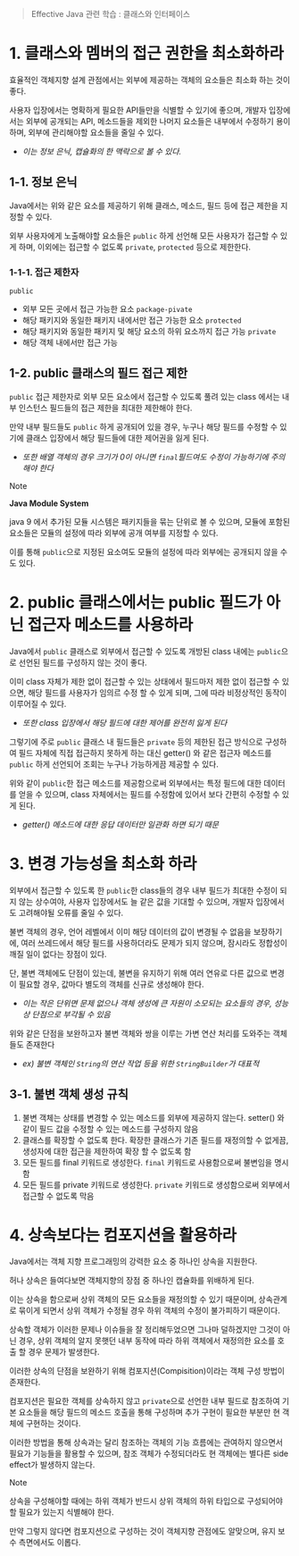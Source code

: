 > Effective Java 관련 학습 : 클래스와 인터페이스

# 1. 클래스와 멤버의 접근 권한을 최소화하라
효율적인 객체지향 설계 관점에서는 외부에 제공하는 객체의 요소들은 최소화 하는 것이 좋다.

사용자 입장에서는 명확하게 필요한 API들만을 식별할 수 있기에 좋으며, 개발자 입장에서는 외부에 공개되는 API, 메소드들을 제외한 나머지 요소들은 내부에서 수정하기 용이하며, 외부에 관리해야할 요소들을 줄일 수 있다.
- *이는 정보 은닉, 캡슐화의 한 맥락으로 볼 수 있다.*

## 1-1. 정보 은닉
Java에서는 위와 같은 요소를 제공하기 위해 클래스, 메소드, 필드 등에 접근 제한을 지정할 수 있다.

외부 사용자에게 노출해야할 요소들은 `public` 하게 선언해 모든 사용자가 접근할 수 있게 하며, 이외에는 접근할 수 없도록 `private`, `protected` 등으로 제한한다.

### 1-1-1. 접근 제한자
`public`
- 외부 모든 곳에서 접근 가능한 요소
`package-pivate`
- 해당 패키지와 동일한 패키지 내에서만 접근 가능한 요소
`protected`
- 해당 패키지와 동일한 패키지 및 해당 요소의 하위 요소까지 접근 가능
`private`
- 해당 객체 내에서만 접근 가능

## 1-2. public 클래스의 필드 접근 제한
`public` 접근 제한자로 외부 모든 요소에서 접근할 수 있도록 풀려 있는 class 에서는 내부 인스턴스 필드들의 접근 제한을 최대한 제한해야 한다.

만약 내부 필드들도 `public` 하게 공개되어 있을 경우, 누구나 해당 필드를 수정할 수 있기에 클래스 입장에서 해당 필드들에 대한 제어권을 잃게 된다.
- *또한 배열 객체의 경우 크기가 0이 아니면 `final`필드여도 수정이 가능하기에 주의해야 한다*

> [!NOTE]
> **Java Module System**
> 
> java 9 에서 추가된 모듈 시스템은 패키지들을 묶는 단위로 볼 수 있으며, 모듈에 포함된 요소들은 모듈의 설정에 따라 외부에 공개 여부를 지정할 수 있다.
> 
> 이를 통해 `public`으로 지정된 요소여도 모듈의 설정에 따라 외부에는 공개되지 않을 수도 있다.

# 2. public 클래스에서는 public 필드가 아닌 접근자 메소드를 사용하라
Java에서 `public` 클래스로 외부에서 접근할 수 있도록 개방된 class 내에는 `public`으로 선언된 필드를 구성하지 않는 것이 좋다.

이미 class 자체가 제한 없이 접근할 수 있는 상태에서 필드마저 제한 없이 접근할 수 있으면, 해당 필드를 사용자가 임의르 수정 할 수 있게 되며, 그에 따라 비정상적인 동작이 이루어질 수 있다.
 - *또한 class 입장에서 해당 필드에 대한 제어를 완전히 잃게 된다*

그렇기에 주로 `public` 클래스 내 필드들은 `private` 등의 제한된 접근 방식으로 구성하여 필드 자체에 직접 접근하지 못하게 하는 대신 getter() 와 같은 접근자 메소드를 `public` 하게 선언되어 조회는 누구나 가능하게끔 제공할 수 있다.

위와 같이 `public`한 접근 메소드를 제공함으로써 외부에서는 특정 필드에 대한 데이터를 얻을 수 있으며, class 자체에서는 필드를 수정함에 있어서 보다 간편히 수정할 수 있게 된다.
- *getter() 메소드에 대한 응답 데이터만 일관화 하면 되기 때문*
# 3. 변경 가능성을 최소화 하라
외부에서 접근할 수 있도록 한 `public`한 class들의 경우 내부 필드가 최대한 수정이 되지 않는 상수여야, 사용자 입장에서도 늘 같은 값을 기대할 수 있으며, 개발자 입장에서도 고려해야될 오류를 줄일 수 있다.

불변 객체의 경우, 언어 레벨에서 이미 해당 데이터의 값이 변경될 수 없음을 보장하기에, 여러 쓰레드에서 해당 필드를 사용하더라도 문제가 되지 않으며, 잠시라도 정합성이 깨질 일이 없다는 장점이 있다.

단, 불변 객체에도 단점이 있는데, 불변을 유지하기 위해 여러 연유로 다른 값으로 변경이 필요할 경우, 값마다 별도의 객체를 신규로 생성해야 한다.
- *이는 작은 단위면 문제 없으나 객체 생성에 큰 자원이 소모되는 요소들의 경우, 성능 상 단점으로 부각될 수 있음*

위와 같은 단점을 보완하고자 불변 객체와 쌍을 이루는 가변 연산 처리를 도와주는 객체들도 존재한다
- *ex) 불변 객체인 `String`의 연산 작업 등을 위한 `StringBuilder`가 대표적*

## 3-1. 불변 객체 생성 규칙
1. 불변 객체는 상태를 변경할 수 있는 메소드를 외부에 제공하지 않는다.
	setter() 와 같이 필드 값을 수정할 수 있는 메소드를 구성하지 않음
2. 클래스를 확장할 수 없도록 한다.
	확장한 클래스가 기존 필드를 재정의할 수 없게끔, 생성자에 대한 접근을 제한하여 확장 할 수 없도록 함
3. 모든 필드를 final 키워드로 생성한다.
	`final` 키워드로 사용함으로써 불변임을 명시함
4. 모든 필드를 private 키워드로 생성한다.
	`private` 키워드로 생성함으로써 외부에서 접근할 수 없도록 막음
# 4. 상속보다는 컴포지션을 활용하라
Java에서는 객체 지향 프로그래밍의 강력한 요소 중 하나인 상속을 지원한다.

허나 상속은 들여다보면 객체지향의 장점 중 하나인 캡슐화를 위배하게 된다.

이는 상속을 함으로써 상위 객체의 모든 요소들을 재정의할 수 있기 때문이며, 상속관계로 묶이게 되면서 상위 객체가 수정될 경우 하위 객체의 수정이 불가피하기 때문이다.

상속할 객체가 이러한 문제나 이슈들을 잘 정리해두었으면 그나마 덜하겠지만 그것이 아닌 경우, 상위 객체의 알지 못햇던 내부 동작에 따라 하위 객체에서 재정의한 요소를 호출 할 경우 문제가 발생한다.

이러한 상속의 단점을 보완하기 위해 컴포지션(Compisition)이라는 객체 구성 방법이 존재한다.

컴포지션은 필요한 객체를 상속하지 않고 `private`으로 선언한 내부 필드로 참조하여 기본 요소들을 해당 필드의 메소드 호출을 통해 구성하며 추가 구현이 필요한 부분만 현 객체에 구현하는 것이다.

이러한 방법을 통해 상속과는 달리 참조하는 객체의 기능 흐름에는 관여하지 않으면서 필요가 기능들을 활용할 수 있으며, 참조 객체가 수정되더라도 현 객체에는 별다른 side effect가 발생하지 않는다.
> [!NOTE]
> 상속을 구성해야할 때에는 하위 객체가 반드시 상위 객체의 하위 타입으로 구성되어야 할 필요가 있는지 식별해야 한다.
> 
> 만약 그렇지 않다면 컴포지션으로 구성하는 것이 객체지향 관점에도 알맞으며, 유지 보수 측면에서도 이롭다.


